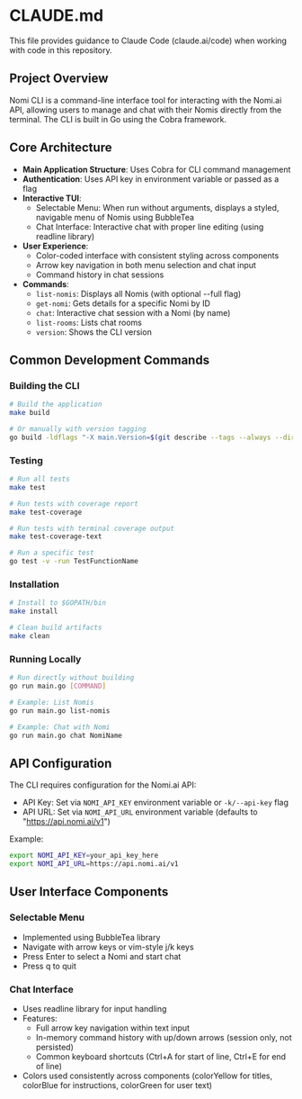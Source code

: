 # CLAUDE.md

This file provides guidance to Claude Code (claude.ai/code) when working with code in this repository.

## Project Overview

Nomi CLI is a command-line interface tool for interacting with the Nomi.ai API, allowing users to manage and chat with their Nomis directly from the terminal. The CLI is built in Go using the Cobra framework.

## Core Architecture

- **Main Application Structure**: Uses Cobra for CLI command management
- **Authentication**: Uses API key in environment variable or passed as a flag
- **Interactive TUI**:
  - Selectable Menu: When run without arguments, displays a styled, navigable menu of Nomis using BubbleTea
  - Chat Interface: Interactive chat with proper line editing (using readline library)
- **User Experience**:
  - Color-coded interface with consistent styling across components
  - Arrow key navigation in both menu selection and chat input
  - Command history in chat sessions
- **Commands**:
  - `list-nomis`: Displays all Nomis (with optional --full flag)
  - `get-nomi`: Gets details for a specific Nomi by ID
  - `chat`: Interactive chat session with a Nomi (by name)
  - `list-rooms`: Lists chat rooms
  - `version`: Shows the CLI version

## Common Development Commands

### Building the CLI

```bash
# Build the application
make build

# Or manually with version tagging
go build -ldflags "-X main.Version=$(git describe --tags --always --dirty)" -o nomi-cli
```

### Testing

```bash
# Run all tests
make test

# Run tests with coverage report
make test-coverage

# Run tests with terminal coverage output
make test-coverage-text

# Run a specific test
go test -v -run TestFunctionName
```

### Installation

```bash
# Install to $GOPATH/bin
make install

# Clean build artifacts
make clean
```

### Running Locally

```bash
# Run directly without building
go run main.go [COMMAND]

# Example: List Nomis
go run main.go list-nomis

# Example: Chat with Nomi
go run main.go chat NomiName
```

## API Configuration

The CLI requires configuration for the Nomi.ai API:

- API Key: Set via `NOMI_API_KEY` environment variable or `-k/--api-key` flag
- API URL: Set via `NOMI_API_URL` environment variable (defaults to "https://api.nomi.ai/v1")

Example:
```bash
export NOMI_API_KEY=your_api_key_here
export NOMI_API_URL=https://api.nomi.ai/v1
```

## User Interface Components

### Selectable Menu
- Implemented using BubbleTea library
- Navigate with arrow keys or vim-style j/k keys
- Press Enter to select a Nomi and start chat
- Press q to quit

### Chat Interface
- Uses readline library for input handling
- Features:
  - Full arrow key navigation within text input
  - In-memory command history with up/down arrows (session only, not persisted)
  - Common keyboard shortcuts (Ctrl+A for start of line, Ctrl+E for end of line)
- Colors used consistently across components (colorYellow for titles, colorBlue for instructions, colorGreen for user text)
